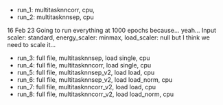 - run_1: multitasknncorr, cpu, 
- run_2: multitasknnsep, cpu

16 Feb 23
Going to run everything at 1000 epochs because... yeah... 
Input scaler: standard, energy_scaler: minmax, load_scaler: null but I think we need to scale it... 
- run_3: full file, multitasknnsep, load single, cpu
- run_4: full file, multitasknncorr, load single, cpu
- run_5: full file, multitasknnsep_v2, load load, cpu
- run_6: full file, multitasknnsep_v2, load load_norm, cpu
- run_7: full file, multitasknncorr_v2, load load, cpu
- run_8: full file, multitasknncorr_v2, load load_norm, cpu

